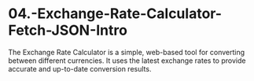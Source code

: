 # 04.-Exchange-Rate-Calculator-Fetch-JSON-Intro
The Exchange Rate Calculator is a simple, web-based tool for converting between different currencies. It uses the latest exchange rates to provide accurate and up-to-date conversion results.
